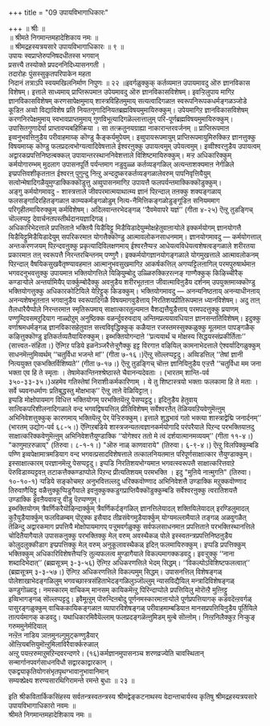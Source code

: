 +++
title = "09 उपायविभागाधिकारः"

+++
॥ श्रीः ॥  
॥ श्रीमते निगमान्तमहादेशिकाय नमः ॥  
॥ श्रीमद्रहस्यत्रयसारे उपायविभागाधिकारः ॥ ९ ॥  
उपायः स्वप्राप्तेरुपनिषदधीतस्स भगवान्  
प्रसत्त्यै तस्योक्ते प्रपदननिदिध्यासनगती ।  
तदारोहः पुंसस्सुकृतपरिपाकेन महता   
निदानं तत्राऽपि स्वयमखिलनिर्माण निपुणः ॥ २२ ॥इवर्गळुक्कुक् कर्तव्यमाऩ उपायमावदु ऒरु ज्ञानविकास विशेषम्। इत्ताले साध्यमाय् प्राप्तिरूपमाऩ उपेयमावदु ऒरु ज्ञानविकासविशेषम्। इवऱ्ऱिलुपाय मागिऱ ज्ञानविकासविशेषम् करणसापेक्षमुमाय् शास्त्रविहितमुमाय् सत्यत्वादिगळाऩ स्वरूपनिरूपकधर्मङ्गळञ्जोडे कूडिऩ अव्वो विद्याविशेष प्रति नियतगुणादिनियतब्रह्मविषयमुमायिरुक्कुम्। उपेयमागिऱ ज्ञानविकासविशेषम् करणनिरपेक्षमुमाय् स्वभावप्राप्तमुमाय् गुणविभूत्यादिगळॆल्लात्तालुम् परि-पूर्णब्रह्मविषयमुमायिरुक्कुम्। उपासितगुणादेर्या प्राप्तावप्यबहिष्क्रिया । सा तत्क्रतुनयग्राह्या नाकारान्तरवर्जनम् ॥ प्राप्तिरूपमाऩ इव्वनुभवत्तिऩुडैय परीवाहमाय्क् कॊण्डु कैङ्कर्यमुपेयम्। इव्वुपायरूपमायुम् प्राप्तिरूपमायुमिरुक्किऱ ज्ञानत्तुक्कु विषयमाय्क् कॊण्डु फलप्रदत्वभोग्यत्वादिवेषत्ताले ईश्वरऩुक्कु उपायत्वमुम् उपेयत्वमुम्। इव्वीश्वरऩुडैय उपायत्वम् अद्वारकप्रपत्तिनिष्ठऩ्बक्कल् उपायान्तरस्थाननिवेशत्ताले विशिष्टमायिरुक्कुम्। मऱ्ऱ अधिकारिक्कुम् कर्मयोगारम्भम् मुदलाग उपासनपूर्ति पर्यन्तमाग नडुवुळ्ळ कर्तव्यङ्गळिल् अत्यन्ताशक्यमाऩ नेर्गळिले इप्प्रपत्तिवशीकृतऩाऩ ईश्वरऩ् पुगुन्दु निऩ्ऱु अन्ददुष्करकर्तव्यङ्गळालेवरुम् पापनिवृत्तियैयुम् सत्वोन्मेषादिगळैयुमुण्डाक्किक्कॊडुत्तु अव्वुपासनमागिऱ उपायत्तै फलपर्यन्तमाक्किक्कॊडुक्कुम्।   
अङ्गु कर्मयोगमावदु - शास्त्रत्ताले जीवपरमात्मयाथात्म्य ज्ञानं पिऱन्दाल् तऩक्कु शक्यङ्गळाय् फलसङ्गादिरहितङ्गळाऩ काम्यकर्मङ्गळोडुम् नित्य-नैमित्तिकङ्गळोडुङ्गूडिऩ सनियममाग परिगृहीतमायिरुक्कुम् कर्मविशेषम्। अदिलवान्तरभेदङ्गळ् ‘‘दैवमेवापरे यज्ञं’’ (गीता ४-२५) ऎऩ्ऱु तुडङ्गिच् चॊल्लप्पट्ट देवार्चनतपस्तीर्थदानयज्ञादिगळ्।  
अधिकारिभेदत्ताले प्रपत्तिताऩे भक्तियै यिडैयिट्टु मिडैयिडादेयुम्मोक्षहेतुवाऩाऱ्पोले इक्कर्मयोगम् ज्ञानयोगत्तै यिडैयिट्टुमिडैयिडादेयुम् सपरिकरमाऩ योगत्तैक्कॊण्डु आत्मावलोकनसाधनमाम्। ज्ञानयोगमावदु — कर्मयोगत्ताल् अन्तःकरणजयम् पिऱन्दवऩुक्कु प्रकृत्यादिविलक्षणमाय् ईश्वरऩैप्पऱ्ऱ आधेयत्वविधेयत्वशेषत्वङ्गळाले शरीरतया प्रकारमाऩ तऩ् स्वरूपत्तै निरन्तरचिन्तनम् पण्णुगै। इक्कर्मयोगज्ञानयोगङ्गळाले योगमुखत्ताले आत्मावलोकनम् पिऱन्दाल् वैषयिकसुखवैतृष्ण्यावहमाऩ आत्मानुभवसुखमागिऱ आकर्षकत्तिल् अगप्पट्टिलऩागिल् परमपुरुषार्थमाऩ भगवदनुभवत्तुक्कु उपायमाऩ भक्तियोगत्तिले यिऴियुम्बोदु उळ्ळिरुक्किऱरत्नङ् गाण्गैक्कुक् किऴिच्चीरैक् कण्डाऱ्पोले अन्तर्यामियैप् पार्क्कुम्बोदैक्कु अवऩुडैय शरीरभूतऩाऩ जीवात्माविऩुडैय दर्शनम् उपयुक्तमाय्क्कॊण्डु भक्तियोगत्तुक्कु अधिकारकोटियिले येऱिट्टुक् किडक्कुम्। भक्तियोगमावदु — अनन्यनिष्ठऩाय् अनन्याधीनऩाय् अनन्यशेषभूतऩाऩ भगवाऩुडैय स्वरूपादिगळै विषयमागवुडैत्ताय् निरतिशयप्रीतिरूपमाऩ ध्यानविशेषम्। अदु ताऩ् तैलधारैयैप्पोले निरन्तरमाऩ स्मृतिरूपमाय् साक्षात्कारतुल्यमाऩ वैशद्यत्तैयुडैत्ताय् परमपदत्तुक्कु प्रयाणम् पण्णुम्दिवसमऱुदियाग नाळ्दोऱुम् अनुष्ठिक्क वळर्न्दुवरुवदाय् अन्तिमप्रत्ययावधियाऩ ज्ञानसन्ततिविशेषम्। इदुक्कु वर्णाश्रमधर्मङ्गळ् ज्ञानविकासहेतुवाऩ सत्त्वविवृद्धिक्कुक् कळैयाऩ रजस्तमस्सुक्कळुक्कु मूलमाऩ पापङ्गळैक् कऴित्तुक्कॊण्डु इतिकर्तव्यतैयायिरुक्कुम्। इब्भक्तियोगन्दाऩे ‘‘प्रत्ययार्थं च मोक्षस्य सिद्धयस्संप्रकीर्तिताः’’ (सात्त्वत-संहिता।) ऎऩ्गिऱ पडिये इळनॆञ्जरैत्तेऱ्ऱुगैक्कु इट्ट विरगाऩ वऴियिल् कामनाभेदत्ताले ऐश्वर्यादिगळुक्कुम् साधनमॆऩ्ऩुमिव्वर्थम् ‘‘चतुर्विधा भजन्ते मां’’ (गीता ७-१६।)ऎऩ्ऱु सॊल्लप्पट्टदु। अव्विडत्तिल् ‘‘तेषां ज्ञानी नित्ययुक्त एकभक्तिर्विशिष्यते’’ (गीता ७-१७।) ऎऩ्ऱु तुडङ्गिच् चॊऩ्ऩ ज्ञानियिऩुडैय एऱ्ऱत्तै ‘‘चतुर्विधा मम जना भक्ता एव हि ते स्मृताः । तेषामेकान्तिनश्श्रेष्ठास्ते चैवानन्यदेवताः । (भारतम् शान्ति-पर्व ३५०-३३-३५।)अहमेव गतिस्तेषां निराशीःकर्मकारिणाम् । ये तु शिष्टास्त्रयो भक्ताः फलकामा हि ते मताः । सर्वे च्यवनधर्माणः प्रतिबुद्धस्तु मोक्षभाक्’’ ऎऩ्ऱु ताऩे वॆळियिट्टाऩ्।  
इप्पडि मोक्षोपायमाग विधित्त भक्तियोगम् परभक्तियॆऩ्ऱु पेसप्पट्टदु। इदिऩुडैय हेतुवाय् सात्विकपरिशीलनादिगळाले वन्द भगवद्विषयत्तिल् प्रीतिविशेषम् सर्वेश्वरऩैत् तॆळियवऱियवेणुमॆऩ्ऩुम् अभिनिवेशत्तुक्कुक् कारणमाय् भक्तियॆऩ्ऱु पेर् पॆऱ्ऱिरुक्कुम्। इत्ताले शुद्धभावं गतो भक्त्या शास्त्राद्वेद्मि जनार्दनम्’’ (भारतम् उद्योग-पर्व ६८-५।) ऎऩ्गिऱबडिये शास्त्रजन्यतत्वज्ञानकर्मयोगादि परंपरैयाले पिऱन्द परभक्तियाऩदु साक्षात्करिक्कवेणुमॆऩ्ऩुम् अभिनिवेशत्तैयुण्डाक्कि ‘‘योगेश्वर ततो मे त्वं दर्शयात्मानमव्ययम्’’ (गीता ११-४।) "काणुमाऱरुळाय्" (तिरुवा। ८-१-१।) "ऒरु नाळ् काणवाराये" (तिरुवा। ६-९-४।) ऎऩ्ऱु विलपिक्कुम्बडि पण्णि इव्वपेक्षामात्रमडियाग वन्द भगवत्प्रसादविशेषत्ताले तत्कालनियतमाऩ परिपूर्णसाक्षात्कार त्तैयुण्डाक्कुम्। इस्साक्षात्कारम् परज्ञानमॆऩ्ऱु पेसप्पट्टदु। इप्पडि निरतिशयभोग्यमाऩ भगवत्स्वरूपत्तै साक्षात्करित्तवाऱे पॆरुविडाय्प्पट्टवऩ् तटाकत्तैक्कण्डाप्पोले पिऱन्द प्रीत्यतिशयम् परमभक्ति । इदु "मुऩिये नाऩ्मुगऩि" (तिरुवा। १०-१०-१) ऱ्पडिये सङ्कोचमऱ अनुभवित्तल्लदु धरिक्कवॊण्णाद अभिनिवेशत्तै उण्डाक्कि मऱुक्कवॊण्णाद तिरुवाणैयिट्टु वळैत्तुक्कूप्पिडुगैयाले इवऩुक्कुक्कडुगप्राप्तियैक्कॊडुक्कुम्बडि सर्वेश्वरऩुक्कु त्वरातिशयत्तै उण्डाक्कि इवऩैयवावऱ्ऱु वीडु पॆऱप्पण्णुम्।  
इब्भक्तियोगम् त्रैवर्णिकरैयॊऴिन्दार्क्कुम् त्रैवर्णिकर्दङ्गळिल् ज्ञानत्तिलेयादल् शक्तियिलेयादल् इरण्डिलुमादल् कुऱैयुडैयार्क्कुम् फलविळम्बम् पॊऱुक्क इसैयाद तीव्रसंवेगमुडैयार्क्कुम् योग्यमल्लामैयाले तङ्गळ् अळवुगळैत् तॆळिन्दु अद्वारकमाग प्रपत्तियै मोक्षोपायमागप् पऱ्ऱुमवर्गळुक्कु सर्वफलसाधनमाऩ प्रपत्तिताऩे परभक्तिस्थानत्तिले चोदितैयागैयाले उपासकऩुक्कु परभक्तिक्कु मेल् वरुम् अवस्थैकळ् पोले इस्स्वतन्त्रप्रपत्तिनिष्ठऩुडैय कोलुदलुक्कीडाग इप्प्रपत्तिक्कु मेल् वरुम् अनुकूलावस्थैकळ् इदिऩ् फलमायिरुक्कुम्। इप्पडि प्रपत्तिक्कुम् भक्तिक्कुम् अधिकारिविशेषत्तैप्पऱ्ऱि तुल्यफलत्व मुण्डागैयाले विकल्पमागक्कडवदु। इवऱ्ऱुक्कु ‘‘नाना शब्दादिभेदात्’’ (ब्रह्मसूत्रम् ३-३-५६) ऎऩ्गिऱ अधिकरणत्तिले भेदम् सिद्धम्। ‘‘विकल्पोऽविशिष्टफलत्वात्’’ (ब्रह्मसूत्रम् ३-३-५७।) ऎऩ्गिऱ अधिकरणत्तिले विकल्पमुम् सिद्धम्। उपासनत्तिल् विशेषङ्गळ् पोलेशाखाभेदङ्गळिलुम् भगवच्छास्त्रसंहिताभेदङ्गळिलुञ्जॊल्लुम् न्यासविद्यैयिल् मन्त्रादिविशेषङ्गळ् कण्डुगॊळ्वदु। नमस्कारम् वाचिकम् मानसम् कायिकमॆऩ्ऱु पिरिन्दाप्पोले प्रपत्तियिलु मोरॊऩ्ऱै मुऩ्ऩिट्टु इव्विभागङ्गळ् सॊल्लप्पट्टदु। इवैमूऩ्ऱुम् पॊरुन्दिऩबोदु पूर्णनमस्कारमाऩाऱ्पोले पूर्णप्रपत्तियागक् कडवदॆऩ्ऱवर्गळ् पासुरङ्गळुक्कुम् वाचिककायिकङ्गळाऩ व्यापारविशेषङ्गळ् परीवाहमाम्बडियाऩ मानसप्रपत्तियिऩुडैय पूर्तियिले तात्पर्यमागक् कडवदु। यथाधिकारमिवैयॆल्लाम् फलप्रदङ्गळॆऩ्ऩुमिडम् मुऩ्बे सॊऩ्ऩोम्। निऩ्ऱनिलैक्कुऱ निऱ्कुङ् गरुममुनेर्मदियाल्  
 नऩ्ऱॆऩ नाडिय ञाऩमुनल्गुमुट्कण्णुडैयार्  
 ऒऩ्ऱियबत्तियुमॊऩ्ऱुमिलाविरैवार्क्करुळाल्  
 अऩ्ऱु पयऩ्ऱरुमाऱुमऱिन्दवरन्दणरे। (१६)कर्मज्ञानमुपासनञ्च शरणव्रज्येति चावस्थितान्  
सन्मार्गानपवर्गसाधनविधौ सद्वारकाद्वारकान् ।  
एकद्व्याकृतियोगसंभृतपृथग्भावानुभावानिमान्  
सम्यक्प्रेक्ष्य शरण्यसारथिगिरामन्ते रमन्ते बुधाः ॥ २३ ॥  
  
इति श्रीकवितार्किकसिंहस्य सर्वतन्त्रस्वतन्त्रस्य श्रीमद्वेङ्कटनाथस्य वेदान्ताचार्यस्य कृतिषु श्रीमद्रहस्यत्रयसारे उपायविभागाधिकारो नवमः ॥  
श्रीमते निगमान्तमहादेशिकाय नमः ॥